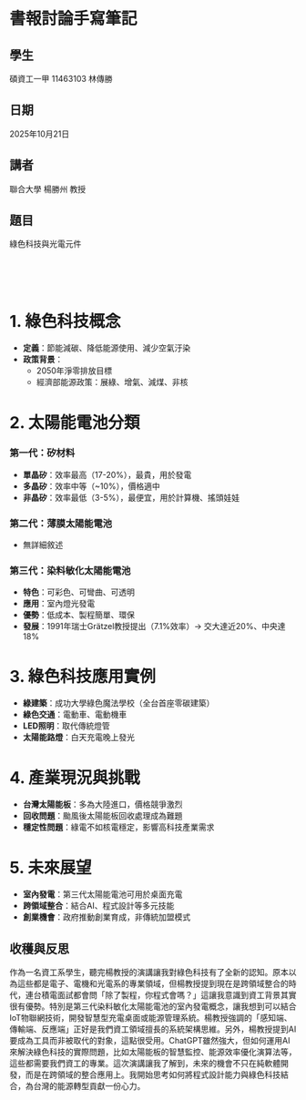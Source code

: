 # 書報討論手寫筆記

## 學生
碩資工一甲 11463103 林傳勝
## 日期
2025年10月21日
## 講者
聯合大學 楊勝州 教授
## 題目
綠色科技與光電元件

</br></br></br>

# 1. 綠色科技概念
- **定義**：節能減碳、降低能源使用、減少空氣汙染
- **政策背景**：
  - 2050年淨零排放目標
  - 經濟部能源政策：展綠、增氣、減煤、非核

# 2. 太陽能電池分類
### 第一代：矽材料
- **單晶矽**：效率最高（17-20%），最貴，用於發電
- **多晶矽**：效率中等（~10%），價格適中
- **非晶矽**：效率最低（3-5%），最便宜，用於計算機、搖頭娃娃

### 第二代：薄膜太陽能電池
- 無詳細敘述
### 第三代：染料敏化太陽能電池
- **特色**：可彩色、可彎曲、可透明
- **應用**：室內燈光發電
- **優勢**：低成本、製程簡單、環保
- **發展**：1991年瑞士Grätzel教授提出（7.1%效率）→ 交大達近20%、中央達18%

# 3. 綠色科技應用實例
- **綠建築**：成功大學綠色魔法學校（全台首座零碳建築）
- **綠色交通**：電動車、電動機車
- **LED照明**：取代傳統燈管
- **太陽能路燈**：白天充電晚上發光

# 4. 產業現況與挑戰
- **台灣太陽能板**：多為大陸進口，價格競爭激烈
- **回收問題**：颱風後太陽能板回收處理成為難題
- **穩定性問題**：綠電不如核電穩定，影響高科技產業需求

# 5. 未來展望
- **室內發電**：第三代太陽能電池可用於桌面充電
- **跨領域整合**：結合AI、程式設計等多元技能
- **創業機會**：政府推動創業育成，非傳統加盟模式

## 收穫與反思
作為一名資工系學生，聽完楊教授的演講讓我對綠色科技有了全新的認知。原本以為這些都是電子、電機和光電系的專業領域，但楊教授提到現在是跨領域整合的時代，連台積電面試都會問「除了製程，你程式會嗎？」這讓我意識到資工背景其實很有優勢。特別是第三代染料敏化太陽能電池的室內發電概念，讓我想到可以結合IoT物聯網技術，開發智慧型充電桌面或能源管理系統。楊教授強調的「感知端、傳輸端、反應端」正好是我們資工領域擅長的系統架構思維。另外，楊教授提到AI要成為工具而非被取代的對象，這點很受用。ChatGPT雖然強大，但如何運用AI來解決綠色科技的實際問題，比如太陽能板的智慧監控、能源效率優化演算法等，這些都需要我們資工的專業。這次演講讓我了解到，未來的機會不只在純軟體開發，而是在跨領域的整合應用上。我開始思考如何將程式設計能力與綠色科技結合，為台灣的能源轉型貢獻一份心力。